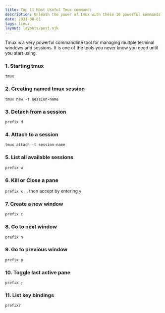 ```yaml
---
title: Top 11 Most Useful Tmux commands
description: Unleash the power of tmux with these 10 powerful commands
date: 2021-08-01
tags: linux
layout: layouts/post.njk
---
```


Tmux is a very powerful commandline tool for managing multple terminal windows and sessions.
It is one of the tools you never know you need until you start using. 

### 1. Starting tmux
`tmux`

### 2. Creating named tmux session
 `tmux new -t session-name`

### 3. Detach from a session
`prefix d`

### 4. Attach to a session
`tmux attach -t session-name`

### 5. List all available sessions
`prefix w`

### 6. Kill or Close a pane
`prefix x`
... then accept by entering `y`

### 7. Create a new window
`prefix c`

### 8. Go to next window
`prefix n`

### 9. Go to previous window
`prefix p`

### 10. Toggle last active pane
`prefix ;`

### 11. List key bindings
`prefix? `
